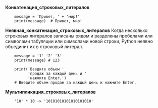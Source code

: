 **Конкатенация_строковых_литералов**
```
    message = 'Привет, ' + 'мир!'
    print(message)  # Привет, мир!
```

**Неявная_конкатенация_строковых_литералов**
Когда несколько строковых литералов записаны рядом и разделены пробелами или 
символами табуляции или символами новой строки, Python неявно объединит их
в строковый литерал.
```
    message = '1' '2' '3'
    print(message) # 123
    
    print('Введите объем '
          'продаж за каждый день и '
          'нажмите Enter.')
    # Введите объем продаж за каждый день и нажмите Enter.       
```

**Мультипликация_строковых_литералов**
```
    '10' * 10 -> '10101010101010101010'
```